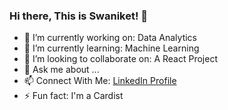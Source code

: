 ### Hi there, This is Swaniket! 👋

- 🔭 I’m currently working on: Data Analytics
- 🌱 I’m currently learning: Machine Learning
- 👯 I’m looking to collaborate on: A React Project
- 💬 Ask me about ...
- 📫 Connect With Me: [LinkedIn Profile](https://www.linkedin.com/in/swaniketchowdhury/)
- ⚡ Fun fact: I'm a Cardist

